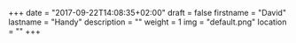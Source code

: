 +++
date = "2017-09-22T14:08:35+02:00"
draft = false
firstname = "David"
lastname = "Handy"
description = ""
weight = 1
img = "default.png"
location = ""
+++

